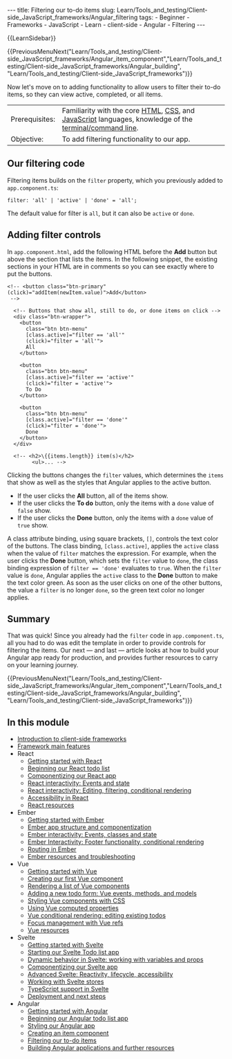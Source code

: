 --- title: Filtering our to-do items slug: Learn/Tools\_and\_testing/Client-side\_JavaScript\_frameworks/Angular\_filtering tags: - Beginner - Frameworks - JavaScript - Learn - client-side - Angular - Filtering ---

{{LearnSidebar}}

{{PreviousMenuNext("Learn/Tools\_and\_testing/Client-side\_JavaScript\_frameworks/Angular\_item\_component","Learn/Tools\_and\_testing/Client-side\_JavaScript\_frameworks/Angular\_building", "Learn/Tools\_and\_testing/Client-side\_JavaScript\_frameworks")}}

Now let's move on to adding functionality to allow users to filter their to-do items, so they can view active, completed, or all items.

<table><tbody><tr class="odd"><td>Prerequisites:</td><td>Familiarity with the core <a href="/en-US/docs/Learn/HTML">HTML</a>, <a href="/en-US/docs/Learn/CSS">CSS</a>, and <a href="/en-US/docs/Learn/JavaScript">JavaScript</a> languages, knowledge of the <a href="/en-US/docs/Learn/Tools_and_testing/Understanding_client-side_tools/Command_line">terminal/command line</a>.</td></tr><tr class="even"><td>Objective:</td><td>To add filtering functionality to our app.</td></tr></tbody></table>

Our filtering code
------------------

Filtering items builds on the `filter` property, which you previously added to `app.component.ts`:

    filter: 'all' | 'active' | 'done' = 'all';

The default value for filter is `all`, but it can also be `active` or `done`.

Adding filter controls
----------------------

In `app.component.html`, add the following HTML before the **Add** button but above the section that lists the items. In the following snippet, the existing sections in your HTML are in comments so you can see exactly where to put the buttons.

    <!-- <button class="btn-primary" (click)="addItem(newItem.value)">Add</button>
     -->

      <!-- Buttons that show all, still to do, or done items on click -->
      <div class="btn-wrapper">
        <button
          class="btn btn-menu"
          [class.active]="filter == 'all'"
          (click)="filter = 'all'">
          All
        </button>

        <button
          class="btn btn-menu"
          [class.active]="filter == 'active'"
          (click)="filter = 'active'">
          To Do
        </button>

        <button
          class="btn btn-menu"
          [class.active]="filter == 'done'"
          (click)="filter = 'done'">
          Done
        </button>
      </div>

      <!-- <h2>\{{items.length}} item(s)</h2>
            <ul>... -->

Clicking the buttons changes the `filter` values, which determines the `items` that show as well as the styles that Angular applies to the active button.

-   If the user clicks the **All** button, all of the items show.
-   If the user clicks the **To do** button, only the items with a `done` value of `false` show.
-   If the user clicks the **Done** button, only the items with a `done` value of `true` show.

A class attribute binding, using square brackets, `[]`, controls the text color of the buttons. The class binding, `[class.active]`, applies the `active` class when the value of `filter` matches the expression. For example, when the user clicks the **Done** button, which sets the `filter` value to `done`, the class binding expression of `filter == 'done'` evaluates to `true`. When the `filter` value is `done`, Angular applies the `active` class to the **Done** button to make the text color green. As soon as the user clicks on one of the other buttons, the value a `filter` is no longer `done`, so the green text color no longer applies.

Summary
-------

That was quick! Since you already had the `filter` code in `app.component.ts`, all you had to do was edit the template in order to provide controls for filtering the items. Our next — and last — article looks at how to build your Angular app ready for production, and provides further resources to carry on your learning journey.

{{PreviousMenuNext("Learn/Tools\_and\_testing/Client-side\_JavaScript\_frameworks/Angular\_item\_component","Learn/Tools\_and\_testing/Client-side\_JavaScript\_frameworks/Angular\_building", "Learn/Tools\_and\_testing/Client-side\_JavaScript\_frameworks")}}

In this module
--------------

-   [Introduction to client-side frameworks](/en-US/docs/Learn/Tools_and_testing/Client-side_JavaScript_frameworks/Introduction)
-   [Framework main features](/en-US/docs/Learn/Tools_and_testing/Client-side_JavaScript_frameworks/Main_features)
-   React
    -   [Getting started with React](/en-US/docs/Learn/Tools_and_testing/Client-side_JavaScript_frameworks/React_getting_started)
    -   [Beginning our React todo list](/en-US/docs/Learn/Tools_and_testing/Client-side_JavaScript_frameworks/React_todo_list_beginning)
    -   [Componentizing our React app](/en-US/docs/Learn/Tools_and_testing/Client-side_JavaScript_frameworks/React_components)
    -   [React interactivity: Events and state](/en-US/docs/Learn/Tools_and_testing/Client-side_JavaScript_frameworks/React_interactivity_events_state)
    -   [React interactivity: Editing, filtering, conditional rendering](/en-US/docs/Learn/Tools_and_testing/Client-side_JavaScript_frameworks/React_interactivity_filtering_conditional_rendering)
    -   [Accessibility in React](/en-US/docs/Learn/Tools_and_testing/Client-side_JavaScript_frameworks/React_accessibility)
    -   [React resources](/en-US/docs/Learn/Tools_and_testing/Client-side_JavaScript_frameworks/React_resources)
-   Ember
    -   [Getting started with Ember](/en-US/docs/Learn/Tools_and_testing/Client-side_JavaScript_frameworks/Ember_getting_started)
    -   [Ember app structure and componentization](/en-US/docs/Learn/Tools_and_testing/Client-side_JavaScript_frameworks/Ember_structure_componentization)
    -   [Ember interactivity: Events, classes and state](/en-US/docs/Learn/Tools_and_testing/Client-side_JavaScript_frameworks/Ember_interactivity_events_state)
    -   [Ember Interactivity: Footer functionality, conditional rendering](/en-US/docs/Learn/Tools_and_testing/Client-side_JavaScript_frameworks/Ember_conditional_footer)
    -   [Routing in Ember](/en-US/docs/Learn/Tools_and_testing/Client-side_JavaScript_frameworks/Ember_routing)
    -   [Ember resources and troubleshooting](/en-US/docs/Learn/Tools_and_testing/Client-side_JavaScript_frameworks/Ember_resources)
-   Vue
    -   [Getting started with Vue](/en-US/docs/Learn/Tools_and_testing/Client-side_JavaScript_frameworks/Vue_getting_started)
    -   [Creating our first Vue component](/en-US/docs/Learn/Tools_and_testing/Client-side_JavaScript_frameworks/Vue_first_component)
    -   [Rendering a list of Vue components](/en-US/docs/Learn/Tools_and_testing/Client-side_JavaScript_frameworks/Vue_rendering_lists)
    -   [Adding a new todo form: Vue events, methods, and models](/en-US/docs/Learn/Tools_and_testing/Client-side_JavaScript_frameworks/Vue_methods_events_models)
    -   [Styling Vue components with CSS](/en-US/docs/Learn/Tools_and_testing/Client-side_JavaScript_frameworks/Vue_styling)
    -   [Using Vue computed properties](/en-US/docs/Learn/Tools_and_testing/Client-side_JavaScript_frameworks/Vue_computed_properties)
    -   [Vue conditional rendering: editing existing todos](/en-US/docs/Learn/Tools_and_testing/Client-side_JavaScript_frameworks/Vue_conditional_rendering)
    -   [Focus management with Vue refs](/en-US/docs/Learn/Tools_and_testing/Client-side_JavaScript_frameworks/Vue_refs_focus_management)
    -   [Vue resources](/en-US/docs/Learn/Tools_and_testing/Client-side_JavaScript_frameworks/Vue_resources)
-   Svelte
    -   [Getting started with Svelte](/en-US/docs/Learn/Tools_and_testing/Client-side_JavaScript_frameworks/Svelte_getting_started)
    -   [Starting our Svelte Todo list app](/en-US/docs/Learn/Tools_and_testing/Client-side_JavaScript_frameworks/Svelte_Todo_list_beginning)
    -   [Dynamic behavior in Svelte: working with variables and props](/en-US/docs/Learn/Tools_and_testing/Client-side_JavaScript_frameworks/Svelte_variables_props)
    -   [Componentizing our Svelte app](/en-US/docs/Learn/Tools_and_testing/Client-side_JavaScript_frameworks/Svelte_components)
    -   [Advanced Svelte: Reactivity, lifecycle, accessibility](/en-US/docs/Learn/Tools_and_testing/Client-side_JavaScript_frameworks/Svelte_reactivity_lifecycle_accessibility)
    -   [Working with Svelte stores](/en-US/docs/Learn/Tools_and_testing/Client-side_JavaScript_frameworks/Svelte_stores)
    -   [TypeScript support in Svelte](/en-US/docs/Learn/Tools_and_testing/Client-side_JavaScript_frameworks/Svelte_TypeScript)
    -   [Deployment and next steps](/en-US/docs/Learn/Tools_and_testing/Client-side_JavaScript_frameworks/Svelte_deployment_next)
-   Angular
    -   [Getting started with Angular](/en-US/docs/Learn/Tools_and_testing/Client-side_JavaScript_frameworks/Angular_getting_started)
    -   [Beginning our Angular todo list app](/en-US/docs/Learn/Tools_and_testing/Client-side_JavaScript_frameworks/Angular_todo_list_beginning)
    -   [Styling our Angular app](/en-US/docs/Learn/Tools_and_testing/Client-side_JavaScript_frameworks/Angular_styling)
    -   [Creating an item component](/en-US/docs/Learn/Tools_and_testing/Client-side_JavaScript_frameworks/Angular_item_component)
    -   [Filtering our to-do items](/en-US/docs/Learn/Tools_and_testing/Client-side_JavaScript_frameworks/Angular_filtering)
    -   [Building Angular applications and further resources](/en-US/docs/Learn/Tools_and_testing/Client-side_JavaScript_frameworks/Angular_building)
